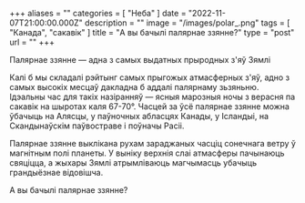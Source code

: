 +++
aliases = ""
categories = [ "Неба" ]
date = "2022-11-07T21:00:00.000Z"
description = ""
image = "/images/polar_.png"
tags = [ "Канада", "сакавік" ]
title = "А вы бачылі палярнае ззянне?"
type = "post"
url = ""
+++


Палярнае ззянне — адна з самых выдатных прыродных з'яў Зямлі  
  
Калі б мы складалі рэйтынг самых прыгожых атмасферных з'яў, адно з самых высокіх месцаў дакладна б аддалі палярнаму зьзяньню. Ідэальны час для такіх назіранняў — ясныя марозныя ночы з верасня па сакавік на шыротах каля 67-70°. Часцей за ўсё палярнае ззянне можна ўбачыць на Алясцы, у паўночных абласцях Канады, у Ісландыі, на Скандынаўскім паўвостраве і поўначы Расіі.  
  
Палярнае ззянне выклікана рухам зараджаных часціц сонечнага ветру ў магнітным полі планеты. У выніку верхнія слаі атмасферы пачынаюць свяціцца, а жыхары Зямлі атрымліваюць магчымасць убачыць грандыёзнае відовішча.  
  
А вы бачылі палярнае ззянне?

